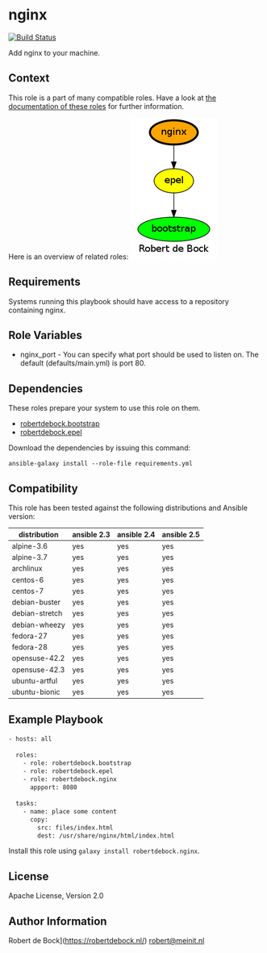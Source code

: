 nginx
=========

[![Build Status](https://travis-ci.org/robertdebock/ansible-role-nginx.svg?branch=master)](https://travis-ci.org/robertdebock/ansible-role-nginx)

Add nginx to your machine.

Context
--------
This role is a part of many compatible roles. Have a look at [the documentation of these roles](https://robertdebock.nl/) for further information.

Here is an overview of related roles:
![dependencies](https://raw.githubusercontent.com/robertdebock/drawings/artifacts/nginx.png "Dependency")

Requirements
------------

Systems running this playbook should have access to a repository containing nginx.

Role Variables
--------------

- nginx_port - You can specify what port should be used to listen on. The default (defaults/main.yml) is port 80.

Dependencies
------------

These roles prepare your system to use this role on them.

- [robertdebock.bootstrap](https://travis-ci.org/robertdebock/ansible-role-bootstrap)
- [robertdebock.epel](https://travis-ci.org/robertdebock/ansible-role-epel)

Download the dependencies by issuing this command:
```
ansible-galaxy install --role-file requirements.yml
```

Compatibility
-------------

This role has been tested against the following distributions and Ansible version:

|distribution|ansible 2.3|ansible 2.4|ansible 2.5|
|------------|-----------|-----------|-----------|
|alpine-3.6|yes|yes|yes|
|alpine-3.7|yes|yes|yes|
|archlinux|yes|yes|yes|
|centos-6|yes|yes|yes|
|centos-7|yes|yes|yes|
|debian-buster|yes|yes|yes|
|debian-stretch|yes|yes|yes|
|debian-wheezy|yes|yes|yes|
|fedora-27|yes|yes|yes|
|fedora-28|yes|yes|yes|
|opensuse-42.2|yes|yes|yes|
|opensuse-42.3|yes|yes|yes|
|ubuntu-artful|yes|yes|yes|
|ubuntu-bionic|yes|yes|yes|

Example Playbook
----------------

```
- hosts: all

  roles:
    - role: robertdebock.bootstrap
    - role: robertdebock.epel
    - role: robertdebock.nginx
      appport: 8080

  tasks:
    - name: place some content
      copy:
        src: files/index.html
        dest: /usr/share/nginx/html/index.html
```

Install this role using `galaxy install robertdebock.nginx`.

License
-------

Apache License, Version 2.0

Author Information
------------------

Robert de Bock](https://robertdebock.nl/) <robert@meinit.nl>
